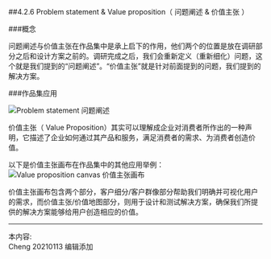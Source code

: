 
##4.2.6 Problem statement & Value proposition（ 问题阐述 & 价值主张 ）

###概念

问题阐述与价值主张在作品集中是承上启下的作用，他们两个的位置是放在调研部分之后和设计方案之前的。调研完成之后，我们会重新定义（重新细化）问题，这个就是我们提到的“问题阐述”。“价值主张”就是针对前面提到的问题，我们提到的解决方案。


###作品集应用

![ Problem statement 问题阐述 ](http://kitpic.makebi.net/2021/social_10.jpg)


价值主张（ Value Proposition）其实可以理解成企业对消费者所作出的一种声明，它描述了企业如何通过其产品和服务，满足消费者的需求、为消费者创造价值。


以下是价值主张画布在作品集中的其他应用举例：
![ Value proposition canvas 价值主张画布 ](http://kitpic.makebi.net/2021/social_11.jpg) 

价值主张画布包含两个部分，客户细分/客户群像部分帮助我们明确并可视化用户的需求，而价值主张/价值地图部分，则用于设计和测试解决方案，确保我们所提供的解决方案能够给用户创造相应的价值。

---
本内容:  
Cheng 20210113 编辑添加

